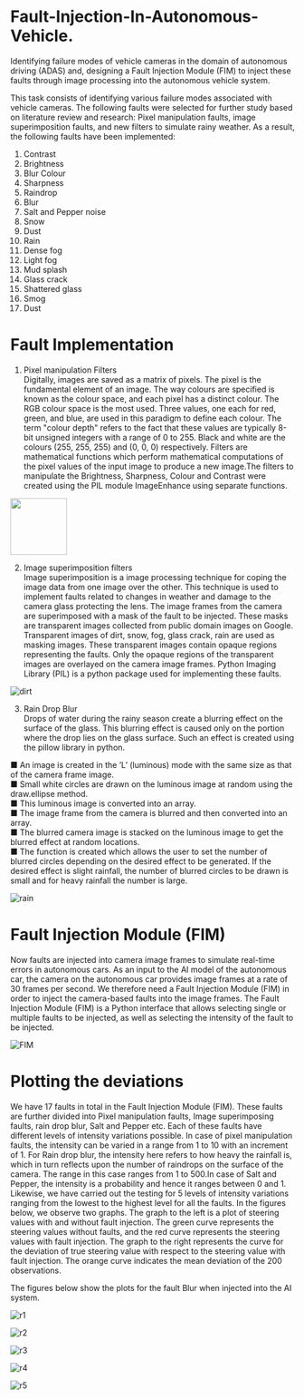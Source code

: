 # Fault-Injection-In-Autonomous-Vehicle.
Identifying failure modes of vehicle cameras in the domain of autonomous driving (ADAS) and, designing a Fault Injection Module (FIM) to inject these faults through image processing into the autonomous vehicle system.  

This task consists of identifying various failure modes associated with vehicle cameras. The following faults were selected for further study based on literature review and research: Pixel manipulation faults, image superimposition faults, and new filters to simulate rainy weather. As a result, the following faults have been implemented:

1. Contrast  
2. Brightness  
3. Blur Colour  
4. Sharpness  
5. Raindrop  
6. Blur  
7. Salt and Pepper noise  
8. Snow  
9. Dust  
10. Rain  
11. Dense fog  
12. Light fog  
13. Mud splash  
14. Glass crack  
15. Shattered glass  
16. Smog  
17. Dust  


# Fault Implementation

1. Pixel manipulation Filters  
Digitally, images are saved as a matrix of pixels. The pixel is the fundamental element of
an image. The way colours are specified is known as the colour space, and each pixel has a
distinct colour.
The RGB colour space is the most used. Three values, one each for red, green, and blue,
are used in this paradigm to define each colour. The term "colour depth" refers to the fact
that these values are typically 8-bit unsigned integers with a range of 0 to 255. Black and
white are the colours (255, 255, 255) and (0, 0, 0) respectively.
Filters are mathematical functions which perform mathematical computations of the pixel
values of the input image to produce a new image.The filters to manipulate the Brightness,
Sharpness, Colour and Contrast were created using the PIL module ImageEnhance using
separate functions.  


<img src="[https://your-image-url.type](https://user-images.githubusercontent.com/117833435/205360989-bc7267d7-5e16-429f-b789-162212ea0dbb.png)" width="100" height="100">

2. Image superimposition filters  
Image superimposition is a image processing technique for coping the image data from
one image over the other. This technique is used to implement faults related to changes
in weather and damage to the camera glass protecting the lens. The image frames from
the camera are superimposed with a mask of the fault to be injected. These masks are
transparent images collected from public domain images on Google. Transparent images
of dirt, snow, fog, glass crack, rain are used as masking images. These transparent images
contain opaque regions representing the faults. Only the opaque regions of the transparent
images are overlayed on the camera image frames.
Python Imaging Library (PIL) is a python package used for implementing these faults.  

![dirt](https://user-images.githubusercontent.com/117833435/205362210-a3b7a0fe-86b0-4727-8b7b-8a259282cfc9.png)  

3. Rain Drop Blur  
Drops of water during the rainy season create a blurring effect on the surface of the glass.
This blurring effect is caused only on the portion where the drop lies on the glass surface.
Such an effect is created using the pillow library in python.  


■ An image is created in the ’L’ (luminous) mode with the same size as that of the
camera frame image.  
■ Small white circles are drawn on the luminous image at random using the draw.ellipse
method.  
■ This luminous image is converted into an array.  
■ The image frame from the camera is blurred and then converted into an array.  
■ The blurred camera image is stacked on the luminous image to get the blurred effect
at random locations.  
■ The function is created which allows the user to set the number of blurred circles
depending on the desired effect to be generated. If the desired effect is slight rainfall,
the number of blurred circles to be drawn is small and for heavy rainfall the number
is large.  


![rain](https://user-images.githubusercontent.com/117833435/205361754-0d0af39f-102c-446a-8532-f08a65a03850.png)  


# Fault Injection Module (FIM)

Now faults are injected into camera image frames to simulate real-time errors in autonomous cars. As an input to the AI model of the autonomous car, the camera on the autonomous car provides image frames at a rate of 30 frames per second. We therefore need a Fault Injection Module (FIM) in order to inject the camera-based faults into the image frames. The Fault Injection Module (FIM) is a Python interface that allows selecting single or multiple faults to be injected, as well as selecting the intensity of the fault to be injected.  

![FIM](https://user-images.githubusercontent.com/117833435/205360071-800a1b06-1a23-4ed7-b978-d95d9474409b.jpg)  


# Plotting the deviations

We have 17 faults in total in the Fault Injection Module (FIM). These faults are further
divided into Pixel manipulation faults, Image superimposing faults, rain drop blur, Salt
and Pepper etc. Each of these faults have different levels of intensity variations possible.
In case of pixel manipulation faults, the intensity can be varied in a range from 1 to 10
with an increment of 1. For Rain drop blur, the intensity here refers to how heavy the
rainfall is, which in turn reflects upon the number of raindrops on the surface of the camera.
The range in this case ranges from 1 to 500.In case of Salt and Pepper, the intensity is a
probability and hence it ranges between 0 and 1. Likewise, we have carried out the testing
for 5 levels of intensity variations ranging from the lowest to the highest level for all the
faults.
In the figures below, we observe two graphs. The graph to the left is a plot of steering
values with and without fault injection. The green curve represents the steering values
without faults, and the red curve represents the steering values with fault injection.
The graph to the right represents the curve for the deviation of true steering value with
respect to the steering value with fault injection. The orange curve indicates the mean
deviation of the 200 observations.

The figures below show the plots for the fault Blur when injected into the AI system.  

![r1](https://user-images.githubusercontent.com/117833435/205456857-0af8faaf-ed9d-44d5-af41-bfd6bf755965.png)

![r2](https://user-images.githubusercontent.com/117833435/205456873-3196b307-efed-4eb3-a72d-75ce4fda5a03.png)

![r3](https://user-images.githubusercontent.com/117833435/205456905-9271ab44-3dc2-4fea-8ac1-a174ad8785bb.png)

![r4](https://user-images.githubusercontent.com/117833435/205456939-1ebe1a4e-9a51-4518-969d-5f1850e8ae7a.png)

![r5](https://user-images.githubusercontent.com/117833435/205456955-972c6d4c-ce13-4e47-bba7-7bc805f2990b.png)

